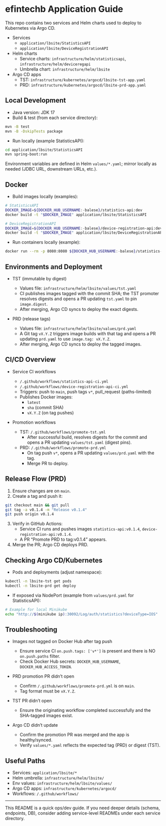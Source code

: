 # efintechb Application Guide

This repo contains two services and Helm charts used to deploy to Kubernetes via Argo CD.

- Services
  - `application/lbsite/StatisticsAPI`
  - `application/lbsite/DeviceRegistrationAPI`
- Helm charts
  - Service charts: `infrastructure/helm/statisticsapi`, `infrastructure/helm/deviceregapi`
  - Umbrella chart: `infrastructure/helm/lbsite`
- Argo CD apps
  - TST: `infrastructure/kubernetes/argocd/lbsite-tst-app.yaml`
  - PRD: `infrastructure/kubernetes/argocd/lbsite-prd-app.yaml`

## Local Development

- Java version: JDK 17
- Build & test (from each service directory):

```bash
mvn -B test
mvn -B -DskipTests package
```

- Run locally (example StatisticsAPI):

```bash
cd application/lbsite/StatisticsAPI
mvn spring-boot:run
```

Environment variables are defined in Helm `values/*.yaml`; mirror locally as needed (JDBC URL, downstream URLs, etc.).

## Docker

- Build images locally (examples):

```bash
# StatisticsAPI
DOCKER_IMAGE=${DOCKER_HUB_USERNAME:-balese}/statistics-api:dev
docker build -t "$DOCKER_IMAGE" application/lbsite/StatisticsAPI

# DeviceRegistrationAPI
DOCKER_IMAGE=${DOCKER_HUB_USERNAME:-balese}/device-registration-api:dev
docker build -t "$DOCKER_IMAGE" application/lbsite/DeviceRegistrationAPI
```

- Run containers locally (example):

```bash
docker run --rm -p 8080:8080 ${DOCKER_HUB_USERNAME:-balese}/statistics-api:dev
```

## Environments and Deployment

- TST (immutable by digest)
  - Values file: `infrastructure/helm/lbsite/values/tst.yaml`
  - CI publishes images tagged with the commit SHA; the TST promoter resolves digests and opens a PR updating `tst.yaml` to pin `image.digest`.
  - After merging, Argo CD syncs to deploy the exact digests.

- PRD (release tags)
  - Values file: `infrastructure/helm/lbsite/values/prd.yaml`
  - A Git tag `vX.Y.Z` triggers image builds with that tag and opens a PR updating `prd.yaml` to use `image.tag: vX.Y.Z`.
  - After merging, Argo CD syncs to deploy the tagged images.

## CI/CD Overview

- Service CI workflows
  - `/.github/workflows/statistics-api-ci.yml`
  - `/.github/workflows/device-registration-api-ci.yml`
  - Triggers: push to `main`, push tags `v*`, pull_request (paths-limited)
  - Publishes Docker images:
    - `latest`
    - `sha` (commit SHA)
    - `vX.Y.Z` (on tag pushes)

- Promotion workflows
  - TST: `/.github/workflows/promote-tst.yml`
    - After successful build, resolves digests for the commit and opens a PR updating `values/tst.yaml` (digest pins).
  - PRD: `/.github/workflows/promote-prd.yml`
    - On tag push `v*`, opens a PR updating `values/prd.yaml` with the tag.
    - Merge PR to deploy.

## Release Flow (PRD)

1) Ensure changes are on `main`.
2) Create a tag and push it:

```bash
git checkout main && git pull
git tag -a v0.1.4 -m "Release v0.1.4"
git push origin v0.1.4
```

3) Verify in GitHub Actions:
   - Service CI runs and pushes images `statistics-api:v0.1.4`, `device-registration-api:v0.1.4`.
   - A PR “Promote PRD to tag:v0.1.4” appears.
4) Merge the PR; Argo CD deploys PRD.

## Checking Argo CD/Kubernetes

- Pods and deployments (adjust namespace):

```bash
kubectl -n lbsite-tst get pods
kubectl -n lbsite-prd get deploy
```

- If exposed via NodePort (example from `values/prd.yaml` for StatisticsAPI):

```bash
# Example for local Minikube
echo "http://$(minikube ip):30092/Log/auth/statistics?deviceType=IOS"
```

## Troubleshooting

- Images not tagged on Docker Hub after tag push
  - Ensure service CI `on.push.tags: ['v*']` is present and there is NO `on.push.paths` filter.
  - Check Docker Hub secrets: `DOCKER_HUB_USERNAME`, `DOCKER_HUB_ACCESS_TOKEN`.

- PRD promotion PR didn’t open
  - Confirm `/.github/workflows/promote-prd.yml` is on `main`.
  - Tag format must be `vX.Y.Z`.

- TST PR didn’t open
  - Ensure the originating workflow completed successfully and the SHA-tagged images exist.

- Argo CD didn’t update
  - Confirm the promotion PR was merged and the app is healthy/synced.
  - Verify `values/*.yaml` reflects the expected tag (PRD) or digest (TST).

## Useful Paths

- Services: `application/lbsite/*`
- Helm umbrella: `infrastructure/helm/lbsite/`
- Env values: `infrastructure/helm/lbsite/values/`
- Argo CD apps: `infrastructure/kubernetes/argocd/`
- Workflows: `/.github/workflows/`

---
This README is a quick ops/dev guide. If you need deeper details (schema, endpoints, DB), consider adding service-level READMEs under each service directory.
